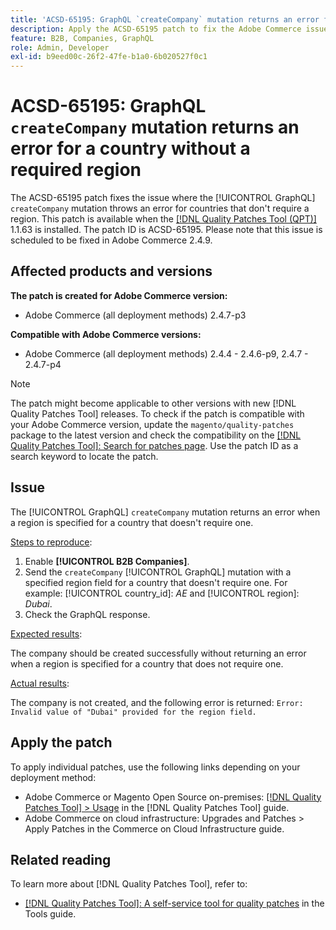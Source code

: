 ```yaml
---
title: 'ACSD-65195: GraphQL `createCompany` mutation returns an error for a country without a required region'
description: Apply the ACSD-65195 patch to fix the Adobe Commerce issue where the GraphQL `createCompany` mutation throws an error for countries that don't require a region.
feature: B2B, Companies, GraphQL
role: Admin, Developer
exl-id: b9eed00c-26f2-47fe-b1a0-6b020527f0c1
---
```

# ACSD-65195: GraphQL `createCompany` mutation returns an error for a country without a required region

The ACSD-65195 patch fixes the issue where the [!UICONTROL GraphQL] `createCompany` mutation throws an error for countries that don't require a region. This patch is available when the [[!DNL Quality Patches Tool (QPT)]](/help/tools/quality-patches-tool/quality-patches-tool-to-self-serve-quality-patches.md) 1.1.63 is installed. The patch ID is ACSD-65195. Please note that this issue is scheduled to be fixed in Adobe Commerce 2.4.9.

## Affected products and versions

**The patch is created for Adobe Commerce version:**

* Adobe Commerce (all deployment methods) 2.4.7-p3

**Compatible with Adobe Commerce versions:**

* Adobe Commerce (all deployment methods) 2.4.4 - 2.4.6-p9, 2.4.7 - 2.4.7-p4

>[!NOTE]
>
>The patch might become applicable to other versions with new [!DNL Quality Patches Tool] releases. To check if the patch is compatible with your Adobe Commerce version, update the `magento/quality-patches` package to the latest version and check the compatibility on the [[!DNL Quality Patches Tool]: Search for patches page](https://experienceleague.adobe.com/tools/commerce-quality-patches/index.html). Use the patch ID as a search keyword to locate the patch.

## Issue

The [!UICONTROL GraphQL] `createCompany` mutation returns an error when a region is specified for a country that doesn't require one.

<u>Steps to reproduce</u>:

1. Enable **[!UICONTROL B2B Companies]**.
1. Send the `createCompany` [!UICONTROL GraphQL] mutation with a specified region field for a country that doesn't require one. For example: [!UICONTROL country_id]: *AE* and [!UICONTROL region]: *Dubai*.
1. Check the GraphQL response.

<u>Expected results</u>:

The company should be created successfully without returning an error when a region is specified for a country that does not require one.

<u>Actual results</u>:

The company is not created, and the following error is returned:
`Error: Invalid value of "Dubai" provided for the region field.`

## Apply the patch

To apply individual patches, use the following links depending on your deployment method:

* Adobe Commerce or Magento Open Source on-premises: [[!DNL Quality Patches Tool] > Usage](/help/tools/quality-patches-tool/usage.md) in the [!DNL Quality Patches Tool] guide.
* Adobe Commerce on cloud infrastructure: Upgrades and Patches > Apply Patches in the Commerce on Cloud Infrastructure guide.

## Related reading

To learn more about [!DNL Quality Patches Tool], refer to:

* [[!DNL Quality Patches Tool]: A self-service tool for quality patches](/help/tools/quality-patches-tool/quality-patches-tool-to-self-serve-quality-patches.md) in the Tools guide.
